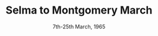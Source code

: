 ---
layout: event
title: Selma to Montgomery March
year: 1965
category: Selma to Montgomery March
image: media/images/events/selma_march.jpeg
image-desc: Participants, some carrying American flags, marching in the civil rights march from Selma to Montgomery, Alabama in 1965
image-source: http://loc.gov/pictures/resource/cph.3c33090/
location: Selma to Montgomery
date: 7th-25th March, 1965
description: This was three protest marches, from Selma, Alabama to Montgomery. They were non-violent marches which demonstrated the desire of black Americans to use their right to vote. The march led to the passing of the Voting Rights Act which was a landmark achievement of the civil rights movement. 
song1: Glory
song2: God Will Take Care of You
---
